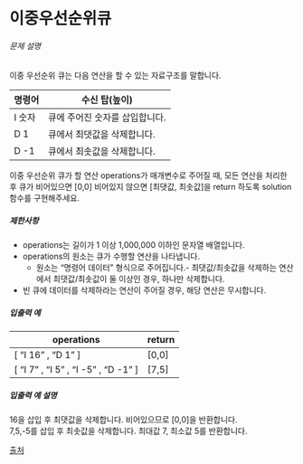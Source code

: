 # 이중우선순위큐

<h6>문제 설명</h6>
<p>이중 우선순위 큐는 다음 연산을 할 수 있는 자료구조를 말합니다.</p>
<table>
    <thead>
        <tr>
            <th>명령어</th>
            <th>수신 탑(높이)</th>
        </tr>
    </thead>
    <tbody>
        <tr>
            <td>I 숫자</td>
            <td>큐에 주어진 숫자를 삽입합니다.</td>
        </tr>
        <tr>
            <td>D 1</td>
            <td>큐에서 최댓값을 삭제합니다.</td>
        </tr>
        <tr>
            <td>D -1</td>
            <td>큐에서 최솟값을 삭제합니다.</td>
        </tr>
    </tbody>
</table>
<p>이중 우선순위 큐가 할 연산 operations가 매개변수로 주어질 때, 모든 연산을 처리한 후 큐가 비어있으면 [0,0] 비어있지 않으면 [최댓값, 최솟값]을 return 하도록 solution 함수를 구현해주세요.</p>

<h5>제한사항</h5>

<ul>
    <li>operations는 길이가 1 이상 1,000,000 이하인 문자열 배열입니다.</li>
    <li>
        operations의 원소는 큐가 수행할 연산을 나타냅니다.
        <ul>
            <li>원소는 “명령어 데이터” 형식으로 주어집니다.- 최댓값/최솟값을 삭제하는 연산에서 최댓값/최솟값이 둘 이상인 경우, 하나만 삭제합니다.</li>
        </ul>
    </li>
    <li>빈 큐에 데이터를 삭제하라는 연산이 주어질 경우, 해당 연산은 무시합니다.</li>
</ul>

<h5>입출력 예</h5>
<table>
    <thead>
        <tr>
            <th>operations</th>
            <th>return</th>
        </tr>
    </thead>
    <tbody>
        <tr>
            <td>
                [
                <q>I 16</q>
                ,
                <q>D 1</q>
                ]
            </td>
            <td>[0,0]</td>
        </tr>
        <tr>
            <td>
                [
                <q>I 7</q>
                ,
                <q>I 5</q>
                ,
                <q>I -5</q>
                ,
                <q>D -1</q>
                ]
            </td>
            <td>[7,5]</td>
        </tr>
    </tbody>
</table>
<h5>입출력 예 설명</h5>

<p>
    16을 삽입 후 최댓값을 삭제합니다. 비어있으므로 [0,0]을 반환합니다.
    <br>
    7,5,-5를 삽입 후 최솟값을 삭제합니다. 최대값 7, 최소값 5를 반환합니다.
</p>

<p>
    <a href="http://icpckorea.org/problems/2013/onlineset.pdf" target="_blank" rel="noopener">출처</a>
</p>